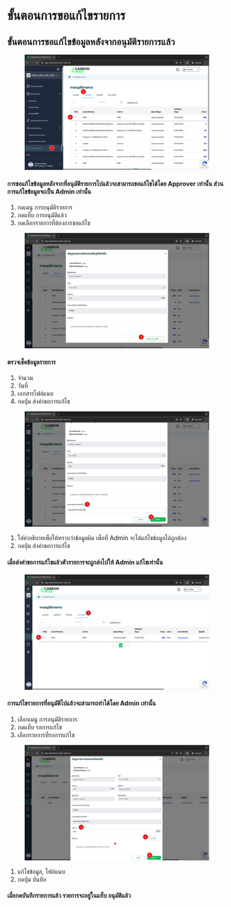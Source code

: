 # ขั้นตอนการขอแก้ไขรายการ

## **ขั้นตอนการขอแก้ไขข้อมูลหลังจากอนุมัติรายการแล้ว**

<figure><img src="../../.gitbook/assets/image (7) (1) (1).png" alt=""><figcaption></figcaption></figure>

#### การขอแก้ไขข้อมูลหลังจากที่อนุมัติรายการไปแล้วจะสามารถขอแก้ไขได้โดย Approver เท่านั้น ส่วนการแก้ไขข้อมูลจะเป็น Admin เท่านั้น

1. กดเมนู การอนุมัติรายการ
2. กดแท็บ การอนุมัติแล้ว
3. กดเลือกรายการที่ต้องการขอแก้ไข



<figure><img src="../../.gitbook/assets/image (8) (1) (1).png" alt=""><figcaption></figcaption></figure>

#### ตรวจเช็คข้อมูลรายการ

1. จำนวน
2. วันที่
3. เอกสารไฟล์แนบ
4. กดปุ่ม ส่งคำขอการแก้ไข



<figure><img src="../../.gitbook/assets/image (9) (1) (1).png" alt=""><figcaption></figcaption></figure>

1. ใส่คำอธิบายเพื่อให้ทราบว่าข้อมูลผิด เพื่อที่ Admin จะได้แก้ไขข้อมูลได้ถูกต้อง
2. กดปุ่ม ส่งคำขอการแก้ไข

#### เมื่อส่งคำขอการแก้ไขแล้วตัวรายการจะถูกส่งไปให้ Admin แก้ไขเท่านั้น



<figure><img src="../../.gitbook/assets/image (10) (1) (1).png" alt=""><figcaption></figcaption></figure>

#### การแก้ไขรายการที่อนุมัติไปแล้วจะสามารถทำได้โดย Admin เท่านั้น

1. เลือกเมนู การอนุมัติรายการ
2. กดแท็บ รอการแก้ไข
3. เลือกรายการที่รอการแก้ไข



<figure><img src="../../.gitbook/assets/image (11) (1) (1).png" alt=""><figcaption></figcaption></figure>

1. แก้ไขข้อมูล, ไฟล์แนบ
2. กดปุ่ม บันทึก

#### เมื่อกดบันทึกรายการแล้ว รายการจะอยู่ในแท็บ อนุมัติแล้ว
